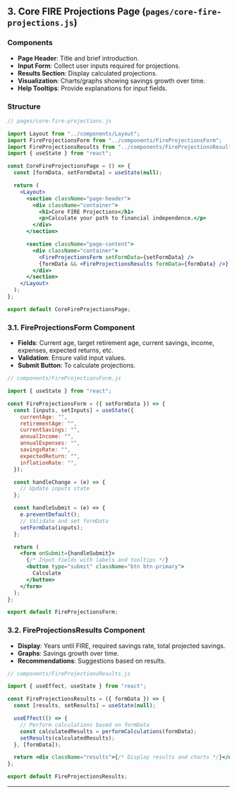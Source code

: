 ## **3. Core FIRE Projections Page (`pages/core-fire-projections.js`)**

### **Components**

- **Page Header**: Title and brief introduction.
- **Input Form**: Collect user inputs required for projections.
- **Results Section**: Display calculated projections.
- **Visualization**: Charts/graphs showing savings growth over time.
- **Help Tooltips**: Provide explanations for input fields.

### **Structure**

```jsx
// pages/core-fire-projections.js

import Layout from "../components/Layout";
import FireProjectionsForm from "../components/FireProjectionsForm";
import FireProjectionsResults from "../components/FireProjectionsResults";
import { useState } from "react";

const CoreFireProjectionsPage = () => {
  const [formData, setFormData] = useState(null);

  return (
    <Layout>
      <section className="page-header">
        <div className="container">
          <h1>Core FIRE Projections</h1>
          <p>Calculate your path to financial independence.</p>
        </div>
      </section>

      <section className="page-content">
        <div className="container">
          <FireProjectionsForm setFormData={setFormData} />
          {formData && <FireProjectionsResults formData={formData} />}
        </div>
      </section>
    </Layout>
  );
};

export default CoreFireProjectionsPage;
```

### **3.1. FireProjectionsForm Component**

- **Fields**: Current age, target retirement age, current savings, income, expenses, expected returns, etc.
- **Validation**: Ensure valid input values.
- **Submit Button**: To calculate projections.

```jsx
// components/FireProjectionsForm.js

import { useState } from "react";

const FireProjectionsForm = ({ setFormData }) => {
  const [inputs, setInputs] = useState({
    currentAge: "",
    retirementAge: "",
    currentSavings: "",
    annualIncome: "",
    annualExpenses: "",
    savingsRate: "",
    expectedReturn: "",
    inflationRate: "",
  });

  const handleChange = (e) => {
    // Update inputs state
  };

  const handleSubmit = (e) => {
    e.preventDefault();
    // Validate and set formData
    setFormData(inputs);
  };

  return (
    <form onSubmit={handleSubmit}>
      {/* Input fields with labels and tooltips */}
      <button type="submit" className="btn btn-primary">
        Calculate
      </button>
    </form>
  );
};

export default FireProjectionsForm;
```

### **3.2. FireProjectionsResults Component**

- **Display**: Years until FIRE, required savings rate, total projected savings.
- **Graphs**: Savings growth over time.
- **Recommendations**: Suggestions based on results.

```jsx
// components/FireProjectionsResults.js

import { useEffect, useState } from "react";

const FireProjectionsResults = ({ formData }) => {
  const [results, setResults] = useState(null);

  useEffect(() => {
    // Perform calculations based on formData
    const calculatedResults = performCalculations(formData);
    setResults(calculatedResults);
  }, [formData]);

  return <div className="results">{/* Display results and charts */}</div>;
};

export default FireProjectionsResults;
```

---
